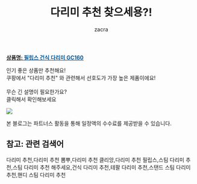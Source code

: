 ﻿---
layout: post
title:  "다리미 추천 찾으세용?!"
author: zacra
categories: [ 아이템 ]
tags: [다리미 추천,다리미 추천 뽐뿌,다리미 추천 클리앙,다리미 추천 필립스,스팀 다리미 추천,스팀 다리미 추천 해주세요,건식 다리미 추천,테팔 다리미 추천,스탠드 스팀 다리미 추천,핸디 스팀 다리미 추천]
image: https://static.coupangcdn.com/image/product/image/vendoritem/2018/10/24/3006124168/cd83298b-2531-43e5-8b9b-d87c12f9f0b7.jpg 
description: "쿠팡에서 다리미 추천 관련 키워드로 가장 고객 선호도가 높은 제품이랍니다."
rating: 4.5
---

<a href="https://link.coupang.com/re/AFFSDP?lptag=AF8407795&pageKey=298615373&itemId=940489951&vendorItemId=3006124168&traceid=V0-153-31bfa0badd1f4593"><b>상품명: <font color='#01579B'>필립스 건식 다리미 GC160</font></b></a>

인기 좋은 상품만 추천해요!<br/>
쿠팡에서 "다리미 추천" 와 관련해서 선호도가 가장 높은 제품이에요!<br/><br/>
무슨 긴 설명이 필요한가요?  
클릭해서 확인해보세요


<a href="https://link.coupang.com/re/AFFSDP?lptag=AF8407795&pageKey=298615373&itemId=940489951&vendorItemId=3006124168&traceid=V0-153-31bfa0badd1f4593"><img src="https://thumbnail10.coupangcdn.com/thumbnails/remote/q89/image/product/content/vendorItem/2019/02/27/4959609/9fa4e2ca-2760-48d8-8485-c89c08d786b9.jpg"></a> 

본 블로그는 파트너스 활동을 통해 일정액의 수수료를 제공받을 수 있습니다.

## 참고: 관련 검색어    
다리미 추천,다리미 추천 뽐뿌,다리미 추천 클리앙,다리미 추천 필립스,스팀 다리미 추천,스팀 다리미 추천 해주세요,건식 다리미 추천,테팔 다리미 추천,스탠드 스팀 다리미 추천,핸디 스팀 다리미 추천